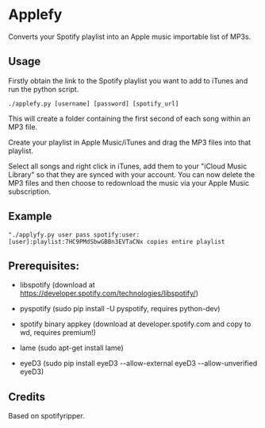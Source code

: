 Applefy
=============

Converts your Spotify playlist into an Apple music importable list of MP3s.

Usage
-----
Firstly obtain the link to the Spotify playlist you want to add to iTunes and run the python script.

    ./applefy.py [username] [password] [spotify_url]

This will create a folder containing the first second of each song within an MP3 file.

Create your playlist in Apple Music/iTunes and drag the MP3 files into that playlist.

Select all songs and right click in iTunes, add them to your "iCloud Music Library" so that they are synced with your account. You can now delete the MP3 files and then choose to redownload the music via your Apple Music subscription.

Example
--------
    "./applyfy.py user pass spotify:user:[user]:playlist:7HC9PMdSbwGBBn3EVTaCNx copies entire playlist

Prerequisites:
--------------
* libspotify (download at https://developer.spotify.com/technologies/libspotify/)

* pyspotify (sudo pip install -U pyspotify, requires python-dev)

* spotify binary appkey (download at developer.spotify.com and copy to wd, requires premium!)

* lame (sudo apt-get install lame)

* eyeD3 (sudo pip install eyeD3 --allow-external eyeD3 --allow-unverified eyeD3)

Credits
----
Based on spotifyripper.
